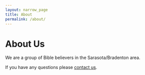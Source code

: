 ```yaml
---
layout: narrow_page
title: About
permalink: /about/
---
```


# About Us

We are a group of Bible believers in the Sarasota/Bradenton area.

If you have any questions please [contact us](/contact/).
